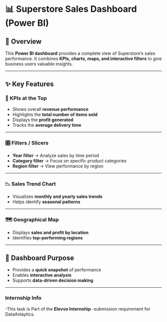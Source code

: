 # 📊 Superstore Sales Dashboard (Power BI)

## 📝 **Overview**
This **Power BI dashboard** provides a complete view of Superstore’s sales performance. It combines **KPIs, charts, maps, and interactive filters** to give business users valuable insights.

---

## ✨ **Key Features**

### 📌 **KPIs at the Top**
- Shows overall **revenue performance**  
- Highlights the **total number of items sold**  
- Displays the **profit generated**  
- Tracks the **average delivery time**

---

### 🎛️ **Filters / Slicers**
- **Year filter** → Analyze sales by time period  
- **Category filter** → Focus on specific product categories  
- **Region filter** → View performance by region  

---

### 📉 **Sales Trend Chart**
- Visualizes **monthly and yearly sales trends**  
- Helps identify **seasonal patterns**  

---

### 🗺️ **Geographical Map**
- Displays **sales and profit by location**  
- Identifies **top-performing regions**  

---
## 🎯 **Dashboard Purpose**
- Provides a **quick snapshot** of performance  
- Enables **interactive analysis**  
- Supports **data-driven decision making**
----
### **Internship Info**
-This task is Part of the **Elevvo Internship** 
-submission requirement for DataAnlaytics.




